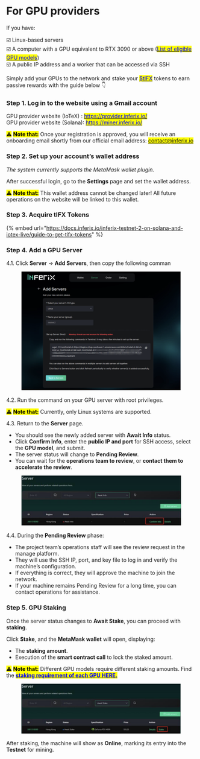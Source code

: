 # For GPU providers

If you have:

☑️ Linux-based servers  \
☑️ A computer with a GPU equivalent to RTX 3090 or above ([<mark style="color:blue;">List of eligible GPU models</mark>](../gpu-staking-and-unstaking/staking-requirements.md))\
☑️ A public IP address and a worker that can be accessed via SSH

Simply add your GPUs to the network and stake your [<mark style="color:blue;">$tIFX</mark>](https://x.com/search?q=%24tIFX\&src=cashtag_click) tokens to earn passive rewards with the guide below 👇

### Step 1. Log in to the website using a Gmail account

GPU provider website (IoTeX) : [<mark style="color:blue;">https://provider.inferix.io/</mark>](https://provider.inferix.io/)\
GPU provider website (Solana): [<mark style="color:blue;">https://miner.inferix.io/</mark>](https://miner.inferix.io/)

<mark style="background-color:yellow;">⚠️</mark> <mark style="background-color:yellow;"></mark><mark style="background-color:yellow;">**Note that:**</mark> Once your registration is approved, you will receive an onboarding email shortly from our official email address: <mark style="color:blue;">contact@inferix.io</mark>&#x20;

### Step 2. Set up your account’s wallet address

_The system currently supports the MetaMask wallet plugin._&#x20;

After successful login, go to the **Settings** page and set the wallet address.&#x20;

<mark style="background-color:yellow;">⚠️</mark> <mark style="background-color:yellow;"></mark><mark style="background-color:yellow;">**Note that:**</mark> This wallet address cannot be changed later! All future operations on the website will be linked to this wallet.

### Step 3. Acquire **tIFX Tokens**

{% embed url="https://docs.inferix.io/inferix-testnet-2-on-solana-and-iotex-live/guide-to-get-tifx-tokens" %}

### Step 4. Add a GPU Server

4.1. Click **Server** → **Add Servers**, then copy the following comman

<figure><img src="../../.gitbook/assets/Screenshot 2025-03-13 at 22.41.15.png" alt=""><figcaption></figcaption></figure>

4.2. Run the command on your GPU server with root privileges.

<mark style="background-color:yellow;">⚠️</mark> <mark style="background-color:yellow;"></mark><mark style="background-color:yellow;">**Note that:**</mark> Currently, only Linux systems are supported.

4.3. Return to the **Server** page.

* You should see the newly added server with **Await Info** status.&#x20;
* Click **Confirm Info**, enter the **public IP and port** for SSH access, select the **GPU model**, and submit.
* The server status will change to **Pending Review**.&#x20;
* You can wait for the **operations team to review**, or **contact them to accelerate the review**.

<figure><img src="../../.gitbook/assets/Screenshot 2025-03-13 at 22.45.38.png" alt=""><figcaption></figcaption></figure>

4.4. During the **Pending Review** phase:

* The project team’s operations staff will see the review request in the manage platform.&#x20;
* They will use the SSH IP, port, and key file to log in and verify the machine’s configuration.&#x20;
* If everything is correct, they will approve the machine to join the network.&#x20;
* If your machine remains Pending Review for a long time, you can contact operations for assistance.

### Step 5. GPU Staking

Once the server status changes to **Await Stake**, you can proceed with **staking**.&#x20;

Click **Stake**, and the **MetaMask wallet** will open, displaying:&#x20;

* The **staking amount**.&#x20;
* Execution of the **smart contract call** to lock the staked amount.&#x20;

<mark style="background-color:yellow;">⚠️</mark> <mark style="background-color:yellow;"></mark><mark style="background-color:yellow;">**Note that:**</mark>  Different GPU models require different staking amounts. Find the [<mark style="color:blue;">**staking requirement of each GPU HERE.**</mark> ](../gpu-staking-and-unstaking/staking-requirements.md)

<figure><img src="../../.gitbook/assets/Screenshot 2025-03-13 at 22.48.36.png" alt=""><figcaption></figcaption></figure>

After staking, the machine will show as **Online**, marking its entry into the **Testnet** for mining.
